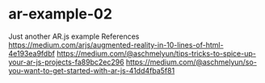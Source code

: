 # ar-example-02
Just another AR.js example
References
https://medium.com/arjs/augmented-reality-in-10-lines-of-html-4e193ea9fdbf
https://medium.com/@aschmelyun/tips-tricks-to-spice-up-your-ar-js-projects-fa89bc2ec296
https://medium.com/@aschmelyun/so-you-want-to-get-started-with-ar-js-41dd4fba5f81
